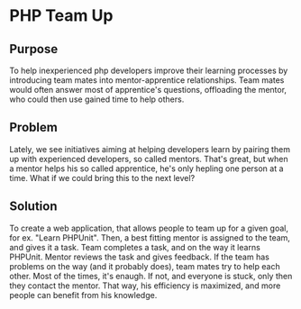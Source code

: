 # PHP Team Up 

## Purpose 
To help inexperienced php developers improve their learning processes by introducing team mates into mentor-apprentice relationships.
Team mates would often answer most of apprentice's questions, offloading the mentor, who could then use gained time to help others.

## Problem
Lately, we see initiatives aiming at helping developers learn by pairing them up with experienced developers, so called mentors.
That's great, but when a mentor helps his so called apprentice, he's only hepling one person at a time. 
What if we could bring this to the next level?

## Solution
To create a web application, that allows people to team up for a given goal, for ex. "Learn PHPUnit". Then, a best fitting mentor 
is assigned to the team, and gives it a task. Team completes a task, and on the way it learns PHPUnit. Mentor reviews the task and 
gives feedback. If the team has problems on the way (and it probably does), team mates try to help each other. Most of 
the times, it's enaugh. If not, and everyone is stuck, only then they contact the mentor. That way, his efficiency is maximized, 
and more people can benefit from his knowledge.


